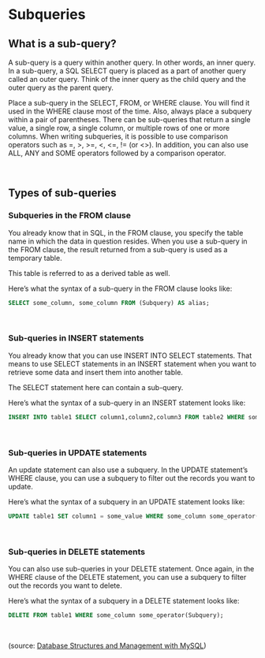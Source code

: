 # Subqueries

## What is a sub-query?

A sub-query is a query within another query. In other words, an inner query. In a sub-query, a SQL SELECT query is placed as a part of another query called an outer query. Think of the inner query as the child query and the outer query as the parent query.

Place a sub-query in the SELECT, FROM, or WHERE clause. You will find it used in the WHERE clause most of the time. Also, always place a subquery within a pair of parentheses. There can be sub-queries that return a single value, a single row, a single column, or multiple rows of one or more columns. When writing subqueries, it is possible to use comparison operators such as =, >, >=, <, <=, != (or <>). In addition, you can also use ALL, ANY and SOME operators followed by a comparison operator.

&nbsp;

## Types of sub-queries

### Subqueries in the FROM clause

You already know that in SQL, in the FROM clause, you specify the table name in which the data in question resides. When you use a sub-query in the FROM clause, the result returned from a sub-query is used as a temporary table. 

This table is referred to as a derived table as well.

Here’s what the syntax of a sub-query in the FROM clause looks like:

```sql
SELECT some_column, some_column FROM (Subquery) AS alias;
```

&nbsp;

### Sub-queries in INSERT statements

You already know that you can use INSERT INTO SELECT statements. That means to use SELECT statements in an INSERT statement when you want to retrieve some data and insert them into another table. 

The SELECT statement here can contain a sub-query.

Here’s what the syntax of a sub-query in an INSERT statement looks like:

```sql
INSERT INTO table1 SELECT column1,column2,column3 FROM table2 WHERE some_column some_operator(Subquery);
```

&nbsp;

### Sub-queries in UPDATE statements

An update statement can also use a subquery. In the UPDATE statement’s WHERE clause, you can use a subquery to filter out the records you want to update.

Here’s what the syntax of a subquery in an UPDATE statement looks like:

```sql
UPDATE table1 SET column1 = some_value WHERE some_column some_operator(Sub-query);
```

&nbsp;

### Sub-queries in DELETE statements

You can also use sub-queries in your DELETE statement. Once again, in the WHERE clause of the DELETE statement, you can use a subquery to filter out the records you want to delete.

Here’s what the syntax of a subquery in a DELETE statement looks like:

```sql
DELETE FROM table1 WHERE some_column some_operator(Subquery);
```

&nbsp;

(source: [Database Structures and Management with MySQL](https://www.coursera.org/learn/database-structures-and-management-with-mysql/))